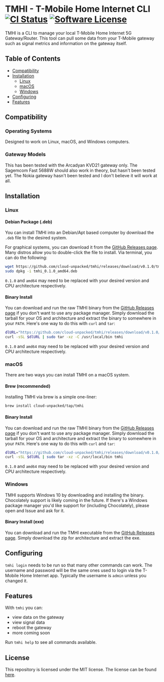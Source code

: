 # TMHI - T-Mobile Home Internet CLI [![CI Status](https://circleci.com/gh/cloud-unpacked/tmhi.svg?style=shield)](https://app.circleci.com/pipelines/github/cloud-unpacked/tmhi) [![Software License](https://img.shields.io/badge/license-MIT-blue.svg)](https://raw.githubusercontent.com/cloud-unpacked/tmhi/trunk/LICENSE)

TMHI is a CLI to manage your local T-Mobile Home Internet 5G Gateway/Router.
This tool can pull some data from your T-Mobile gateway such as signal metrics and information on the gateway itself.


## Table of Contents

- [Compatibility](#compatibility)
- [Installation](#installation)
  - [Linux](#linux)
  - [macOS](#macos)
  - [Windows](#windows)
- [Configuring](#configuring)
- [Features](#features)


## Compatibility

### Operating Systems

Designed to work on Linux, macOS, and Windows computers.

### Gateway Models

This has been tested with the Arcadyan KVD21 gateway only.
The Sagemcom Fast 5688W should also work in theory, but hasn't been tested yet.
The Nokia gateway hasn't been tested and I don't believe it will work at all.


## Installation

### Linux

#### Debian Package (.deb)
You can install TMHI into an Debian/Apt based computer by download the `.deb` file to the desired system.

For graphical systems, you can download it from the [GitHub Releases page][gh-releases].
Many distros allow you to double-click the file to install.
Via terminal, you can do the following:

```bash
wget https://github.com/cloud-unpacked/tmhi/releases/download/v0.1.0/tmhi_0.1.0_amd64.deb
sudo dpkg -i tmhi_0.1.0_amd64.deb
```

`0.1.0` and `amd64` may need to be replaced with your desired version and CPU architecture respectively.

#### Binary Install
You can download and run the raw TMHI binary from the [GitHub Releases page][gh-releases] if you don't want to use any package manager.
Simply download the tarball for your OS and architecture and extract the binary to somewhere in your `PATH`.
Here's one way to do this with `curl` and `tar`:

```bash
dlURL="https://github.com/cloud-unpacked/tmhi/releases/download/v0.1.0/tmhi-v0.1.0-linux-amd64.tar.gz"
curl -sSL $dlURL | sudo tar -xz -C /usr/local/bin tmhi
```

`0.1.0` and `amd64` may need to be replaced with your desired version and CPU architecture respectively.

### macOS

There are two ways you can install TMHI on a macOS system.

#### Brew (recommended)

Installing TMHI via brew is a simple one-liner:

```bash
brew install cloud-unpacked/tap/tmhi
```

#### Binary Install
You can download and run the raw TMHI binary from the [GitHub Releases page][gh-releases] if you don't want to use any package manager.
Simply download the tarball for your OS and architecture and extract the binary to somewhere in your `PATH`.
Here's one way to do this with `curl` and `tar`:

```bash
dlURL="https://github.com/cloud-unpacked/tmhi/releases/download/v0.1.0/tmhi-v0.1.0-macos-amd64.tar.gz"
curl -sSL $dlURL | sudo tar -xz -C /usr/local/bin tmhi
```

`0.1.0` and `amd64` may need to be replaced with your desired version and CPU architecture respectively.

### Windows

TMHI supports Windows 10 by downloading and installing the binary.
Chocolately support is likely coming in the future.
If there's a Windows package manager you'd like support for (including Chocolately), please open and Issue and ask for it.

#### Binary Install (exe)
You can download and run the TMHI executable from the [GitHub Releases page][gh-releases].
Simply download the zip for architecture and extract the exe.


## Configuring

`tmhi login` needs to be run so that many other commands can work.
The username and password will be the same ones used to login via the T-Mobile Home Internet app.
Typically the username is `admin` unless you changed it.


## Features

With `tmhi` you can:


- view data on the gateway
- view signal data
- reboot the gateway
- more coming soon

Run `tmhi help` to see all commands available.


## License

This repository is licensed under the MIT license.
The license can be found [here](./LICENSE).



[gh-releases]: https://github.com/cloud-unpacked/tmhi/releases
